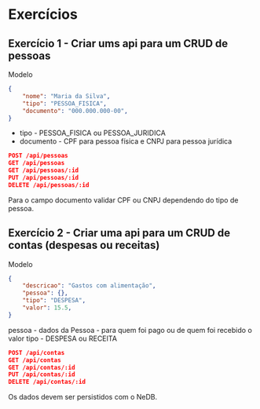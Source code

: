 # Exercícios

## Exercício 1 - Criar ums api para um CRUD de pessoas

Modelo

```json
{
    "nome": "Maria da Silva",
    "tipo": "PESSOA_FISICA",
    "documento": "000.000.000-00", 
}
```
* tipo - PESSOA_FISICA ou PESSOA_JURIDICA
* documento - CPF para pessoa física e CNPJ para pessoa jurídica

```json
POST /api/pessoas
GET /api/pessoas
GET /api/pessoas/:id
PUT /api/pessoas/:id
DELETE /api/pessoas/:id
```

Para o campo documento validar CPF ou CNPJ dependendo do tipo de pessoa.

## Exercício 2 - Criar uma api para um CRUD de contas (despesas ou receitas)

Modelo

```json
{
    "descricao": "Gastos com alimentação",
    "pessoa": {}, 
    "tipo": "DESPESA", 
    "valor": 15.5,
}
```

pessoa - dados da Pessoa - para quem foi pago ou de quem foi recebido o valor
tipo - DESPESA ou RECEITA


``` json
POST /api/contas
GET /api/contas
GET /api/contas/:id
PUT /api/contas/:id
DELETE /api/contas/:id
```

Os dados devem ser persistidos com o NeDB.